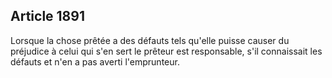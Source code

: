 Article 1891
----
Lorsque la chose prêtée a des défauts tels qu'elle puisse causer du préjudice à
celui qui s'en sert le prêteur est responsable, s'il connaissait les défauts et
n'en a pas averti l'emprunteur.
